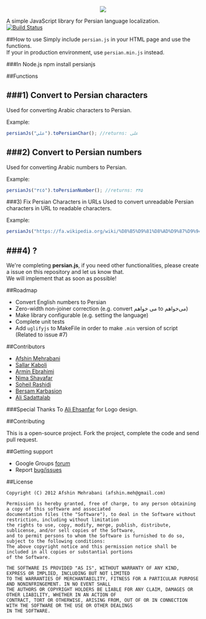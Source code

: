 <p align="center"><img src="http://usabli.ca/persianjs/usablica-persianjs-logo300.png"></p>  

A simple JavaScript library for Persian language localization.  
[![Build Status](https://travis-ci.org/usablica/persian.js.png?branch=master)](https://travis-ci.org/usablica/persian.js)

##How to use
Simply include `persian.js` in your HTML page and use the functions.   
If your in production environment, use `persian.min.js` instead.

###In Node.js
    npm install persianjs

##Functions

###1) Convert to Persian characters
----------
Used for converting Arabic characters to Persian.

Example:

```javascript
persianJs("علي").toPersianChar(); //returns: علی
````

###2) Convert to Persian numbers
----------
Used for converting Arabic numbers to Persian.

Example:

```javascript
persianJs("٣٤٥").toPersianNumber(); //returns: ۳۴۵
````

###3) Fix Persian Characters in URLs
Used to convert unreadable Persian characters in URL to readable characters.

Example:

```javascript
persianJs("https://fa.wikipedia.org/wiki/%D8%B5%D9%81%D8%AD%D9%87%D9%94_%D8%A7%D8%B5%D9%84%DB%8C").fixURL(); //returns https://fa.wikipedia.org/wiki/صفحهٔ_اصلی
````

###4) ?
----------
We're completing **persian.js**, if you need other functionalities, please create a issue on this repository and let us know that.  
We will implement that as soon as possible!

##Roadmap
- Convert English numbers to Persian
- Zero-width non-joiner correction (e.g. convert می خواهم to می‌خواهم)
- Make library configurable (e.g. setting the language)
- Complete unit tests
- Add `uglifyjs` to MakeFile in order to make `.min` version of script (Related to issue #7)

##Contributors
- [Afshin Mehrabani](http://afshinm.name/)  
- [Sallar Kaboli](http://sallar.me/)  
- [Armin Ebrahimi](http://netso.io/)  
- [Nima Shayafar](http://blog.phpmystery.com/)  
- [Soheil Rashidi](http://soheilrashidi.com/)  
- [Bersam Karbasion](http://bersam.org)  
- [Ali Sadattalab](https://github.com/salisa)

###Special Thanks
To [Ali Ehsanfar](http://ehsanfar.com/) for Logo design.

##Contributing

This is a open-source project. Fork the project, complete the code and send pull request.

##Getting support

- Google Groups [forum](http://groups.google.com/group/persianJs)
- Report [bug/issues](https://github.com/usablica/persian.js/issues)

##License

    Copyright (C) 2012 Afshin Mehrabani (afshin.meh@gmail.com)
    
    Permission is hereby granted, free of charge, to any person obtaining a copy of this software and associated 
    documentation files (the "Software"), to deal in the Software without restriction, including without limitation 
    the rights to use, copy, modify, merge, publish, distribute, sublicense, and/or sell copies of the Software, 
    and to permit persons to whom the Software is furnished to do so, subject to the following conditions:
    The above copyright notice and this permission notice shall be included in all copies or substantial portions 
    of the Software.
    
    THE SOFTWARE IS PROVIDED "AS IS", WITHOUT WARRANTY OF ANY KIND, EXPRESS OR IMPLIED, INCLUDING BUT NOT LIMITED 
    TO THE WARRANTIES OF MERCHANTABILITY, FITNESS FOR A PARTICULAR PURPOSE AND NONINFRINGEMENT. IN NO EVENT SHALL 
    THE AUTHORS OR COPYRIGHT HOLDERS BE LIABLE FOR ANY CLAIM, DAMAGES OR OTHER LIABILITY, WHETHER IN AN ACTION OF 
    CONTRACT, TORT OR OTHERWISE, ARISING FROM, OUT OF OR IN CONNECTION WITH THE SOFTWARE OR THE USE OR OTHER DEALINGS 
    IN THE SOFTWARE.
